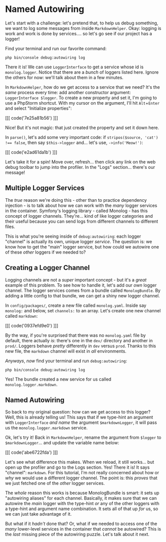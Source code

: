 # Named Autowiring

Let's start with a challenge: let's pretend that, to help us debug something, we
want to log some messages from inside `MarkdownHelper`. Okay: logging is
work and work is done by services.... so let's go see if our project has a logger!

Find your terminal and run our favorite command:

```terminal
php bin/console debug:autowiring log
```

There it is! We can use `LoggerInterface` to get a service whose id is
`monolog.logger`. Notice that there are a *bunch* of loggers listed here. Ignore
the others for now: we'll talk about them in a few minutes.

In `MarkdownHelper`, how do we get access to a service that we need? It's the
*same* process every time: add another constructor argument:
`LoggerInterface $logger`. To create a new property and set it, I'm going to use a
PhpStorm shortcut. With my cursor on the argument, I'll hit `Alt`+`Enter` and select
"Initialize properties":

[[[ code('7e25a81b56') ]]]

Nice! But it's not magic: that just created the property and set it down here.

In `parse()`, let's add some very important code: if
`stripos($source, 'cat') !== false`, then say `$this->logger` and... let's use,
`->info('Meow!')`:

[[[ code('e2ad61da1b') ]]]

Let's take it for a spin! Move over, refresh... then click any link on the web
debug toolbar to jump into the profiler. In the "Logs" section... there's our
message!

## Multiple Logger Services

The *true* reason we're doing this - other than to practice dependency injection -
is to talk about how we can work with the *many* logger services in the container.
Symfony's logging library - called Monolog - has this concept of logger channels.
They're... kind of like logger categories and their useful because you can send
logs from different channels to different files.

This is what you're seeing inside of `debug:autowiring`: each logger "channel"
is actually its own, unique logger *service*. The question is: we know how to get
the "main" logger service, but how could we autowire one of these *other* loggers
if we needed to?

## Creating a Logger Channel

Logging channels are not a *super* important concept - but it's a *great* example
of this problem. To see how to handle it, let's add our *own* logger channel. The
logger services comes from a bundle called `MonologBundle`. By adding a little
config to that bundle, we can get a shiny new logger channel.

In `config/packages/`, create a new file called `monolog.yaml`. Inside say
`monolog:` and below, set `channels:` to an array. Let's create one new channel
called `markdown`:

[[[ code('0937efd9e0') ]]]

By the way, if you're surprised that there was no `monolog.yaml` file by default,
there actually *is*: there's one in the `dev/` directory and another in `prod/`.
Loggers behave *pretty* differently in `dev` versus `prod`. Thanks to this new file,
the `markdown` channel will exist in *all* environments.

*Anyways*, *now* find your terminal and run `debug:autowiring`:

```terminal-silent
php bin/console debug:autowiring log
```

Yes! The bundle created a new service for us called `monolog.logger.markdown`.

## Named Autowiring

So back to my original question: how can we get access to this logger? Well,
this is already telling us! This says that if we type-hint an argument
with `LoggerInterface` *and* *name* the argument `$markdownLogger`, it will pass
us the `monolog.logger.markdown` service.

Ok, let's try it! Back in `MarkdownHelper`, rename the argument from `$logger` to
`$markdownLogger`... and update the variable name below:

[[[ code('abe6722fda') ]]]

Let's see what difference this makes. When we reload, it still works... but open
up the profiler and go to the Logs section. Yes! There it is! It says "channel":
`markdown`. For this tutorial, I'm not really concerned about how or *why* we would
use a different logger channel. The point is: this *proves* that we just fetched
one of the *other* logger services.

The *whole* reason this works is because MonologBundle is smart: it sets up
"autowiring aliases" for each channel. Basically, it makes sure that we can
autowire the *main* logger with the type-hint *or* any of the other loggers
with a type-hint and argument name combination. It sets all of that up *for* us,
so we can just take advantage of it.

But what if it *hadn't* done that? Or, what if we needed to access one of the *many*
lower-level services in the container that *cannot* be autowired? This is the *last*
missing piece of the autowiring puzzle. Let's talk about it next.
